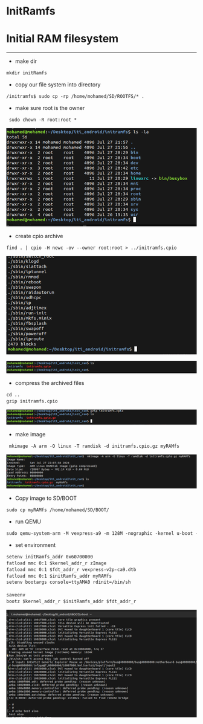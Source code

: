 # InitRamfs

# **Initial RAM filesystem**

---

- make dir

```markdown
mkdir initRamfs
```

- copy our file system into directory

```markdown
/initramfs$ sudo cp -rp /home/mohamed/SD/ROOTFS/* .

```

- make sure root is the owner

```markdown
 sudo chown -R root:root *
```

![Untitled](InitRamfs%20638760e383044bca9bff1c067d8481df/Untitled.png)

- create cpio archive

```markdown
find . | cpio -H newc -ov --owner root:root > ../initramfs.cpio
```

![Untitled](InitRamfs%20638760e383044bca9bff1c067d8481df/Untitled%201.png)

![Untitled](InitRamfs%20638760e383044bca9bff1c067d8481df/Untitled%202.png)

- compress the archived files

```markdown
cd .. 
gzip initramfs.cpio
```

![Untitled](InitRamfs%20638760e383044bca9bff1c067d8481df/Untitled%203.png)

- make image

```markdown
 mkimage -A arm -O linux -T ramdisk -d initramfs.cpio.gz myRAMfs
```

![Untitled](InitRamfs%20638760e383044bca9bff1c067d8481df/Untitled%204.png)

- Copy image to SD/BOOT

```markdown
sudo cp myRAMfs /home/mohamed/SD/BOOT/
```

- run QEMU

```markdown
sudo qemu-system-arm -M vexpress-a9 -m 128M -nographic -kernel u-boot -sd ~/Desktop/iti_android/Linux_labs/SD_Card/sd.img 
```

- set environment

```markdown
setenv initRamfs_addr 0x60700000
fatload mmc 0:1 $kernel_addr_r zImage
fatload mmc 0:1 $fdt_addr_r vexpress-v2p-ca9.dtb
fatload mmc 0:1 $initRamfs_addr myRAMfs
setenv bootargs console=ttyAMA0 rdinit=/bin/sh

saveenv
bootz $kernel_addr_r $initRamfs_addr $fdt_addr_r
```

![Untitled](InitRamfs%20638760e383044bca9bff1c067d8481df/Untitled%205.png)